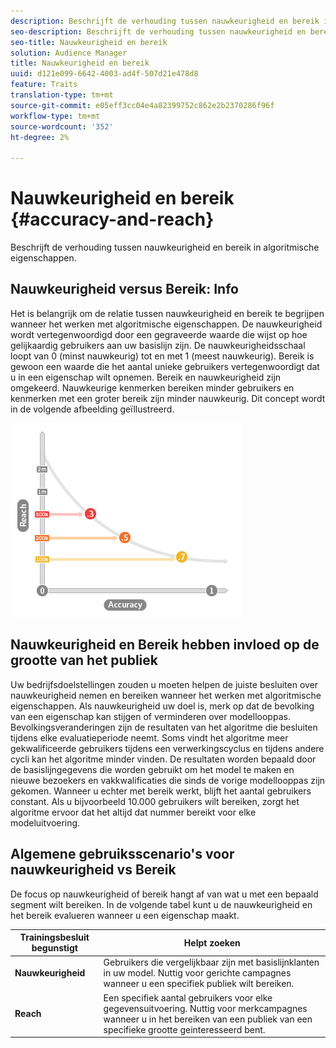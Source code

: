 ```yaml
---
description: Beschrijft de verhouding tussen nauwkeurigheid en bereik in algoritmische eigenschappen.
seo-description: Beschrijft de verhouding tussen nauwkeurigheid en bereik in algoritmische eigenschappen.
seo-title: Nauwkeurigheid en bereik
solution: Audience Manager
title: Nauwkeurigheid en bereik
uuid: d121e099-6642-4003-ad4f-507d21e478d8
feature: Traits
translation-type: tm+mt
source-git-commit: e05eff3cc04e4a82399752c862e2b2370286f96f
workflow-type: tm+mt
source-wordcount: '352'
ht-degree: 2%

---
```



# Nauwkeurigheid en bereik {#accuracy-and-reach}

Beschrijft de verhouding tussen nauwkeurigheid en bereik in algoritmische eigenschappen.

<!-- c_accuracy_reach.xml -->

## Nauwkeurigheid versus Bereik: Info

Het is belangrijk om de relatie tussen nauwkeurigheid en bereik te begrijpen wanneer het werken met algoritmische eigenschappen. De nauwkeurigheid wordt vertegenwoordigd door een gegraveerde waarde die wijst op hoe gelijkaardig gebruikers aan uw basislijn zijn. De nauwkeurigheidsschaal loopt van 0 (minst nauwkeurig) tot en met 1 (meest nauwkeurig). Bereik is gewoon een waarde die het aantal unieke gebruikers vertegenwoordigt dat u in een eigenschap wilt opnemen. Bereik en nauwkeurigheid zijn omgekeerd. Nauwkeurige kenmerken bereiken minder gebruikers en kenmerken met een groter bereik zijn minder nauwkeurig. Dit concept wordt in de volgende afbeelding geïllustreerd.

![](assets/Reach_v_Accuracy.png)

## Nauwkeurigheid en Bereik hebben invloed op de grootte van het publiek

Uw bedrijfsdoelstellingen zouden u moeten helpen de juiste besluiten over nauwkeurigheid nemen en bereiken wanneer het werken met algoritmische eigenschappen. Als nauwkeurigheid uw doel is, merk op dat de bevolking van een eigenschap kan stijgen of verminderen over modellooppas. Bevolkingsveranderingen zijn de resultaten van het algoritme die besluiten tijdens elke evaluatieperiode neemt. Soms vindt het algoritme meer gekwalificeerde gebruikers tijdens een verwerkingscyclus en tijdens andere cycli kan het algoritme minder vinden. De resultaten worden bepaald door de basislijngegevens die worden gebruikt om het model te maken en nieuwe bezoekers en vakkwalificaties die sinds de vorige modellooppas zijn gekomen. Wanneer u echter met bereik werkt, blijft het aantal gebruikers constant. Als u bijvoorbeeld 10.000 gebruikers wilt bereiken, zorgt het algoritme ervoor dat het altijd dat nummer bereikt voor elke modeluitvoering.

## Algemene gebruiksscenario&#39;s voor nauwkeurigheid vs Bereik

De focus op nauwkeurigheid of bereik hangt af van wat u met een bepaald segment wilt bereiken. In de volgende tabel kunt u de nauwkeurigheid en het bereik evalueren wanneer u een eigenschap maakt.

| Trainingsbesluit begunstigt | Helpt zoeken |
|---|---|
| **Nauwkeurigheid** | Gebruikers die vergelijkbaar zijn met basislijnklanten in uw model. Nuttig voor gerichte campagnes wanneer u een specifiek publiek wilt bereiken. |
| **Reach** | Een specifiek aantal gebruikers voor elke gegevensuitvoering. Nuttig voor merkcampagnes wanneer u in het bereiken van een publiek van een specifieke grootte geinteresseerd bent. |